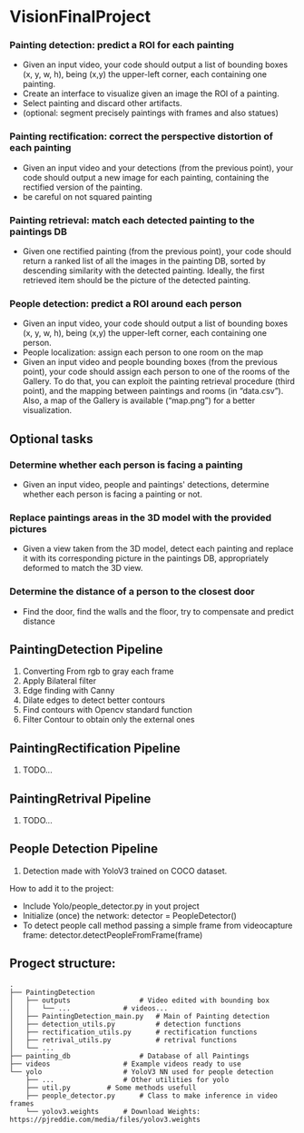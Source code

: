 # VisionFinalProject
### Painting detection: predict a ROI for each painting
- Given an input video, your code should output a list of bounding boxes (x, y, w, h), being (x,y) the upper-left corner, each containing one painting.
- Create an interface to visualize given an image the ROI of a painting.
- Select painting and discard other artifacts.
- (optional: segment precisely paintings with frames and also statues)
### Painting rectification: correct the perspective distortion of each painting
- Given an input video and your detections (from the previous point), your code should output a new image for each painting, containing the rectified version of the painting.
- be careful on not squared painting
### Painting retrieval: match each detected painting to the paintings DB
- Given one rectified painting (from the previous point), your code should return a ranked list of all the images in the painting DB, sorted by descending similarity with the detected painting. Ideally, the first retrieved item should be the picture of the detected painting.
### People detection: predict a ROI around each person
- Given an input video, your code should output a list of bounding boxes (x, y, w, h), being (x,y) the upper-left corner, each containing one person. 
- People localization: assign each person to one room on the map
- Given an input video and people bounding boxes (from the previous point), your code should assign each person to one of the rooms of the Gallery. To do that, you can exploit the painting retrieval procedure (third point), and the mapping between paintings and rooms (in “data.csv”). Also, a map of the Gallery is available (“map.png”) for a better visualization.

## Optional tasks
### Determine whether each person is facing a painting
- Given an input video, people and paintings' detections, determine whether each person is facing a painting or not.
### Replace paintings areas in the 3D model with the provided pictures
- Given a view taken from the 3D model, detect each painting and replace it with its corresponding picture in the paintings DB, appropriately deformed to match the 3D view.
### Determine the distance of a person to the closest door
- Find the door, find the walls and the floor, try to compensate and predict distance

## PaintingDetection Pipeline
1. Converting From rgb to gray each frame
2. Apply Bilateral filter
3. Edge finding with Canny
4. Dilate edges to detect better contours
5. Find contours with Opencv standard function
6. Filter Contour to obtain only the external ones

## PaintingRectification Pipeline
1. TODO...

## PaintingRetrival Pipeline
1. TODO...

## People Detection Pipeline
1. Detection made with YoloV3 trained on COCO dataset.

How to add it to the project:
- Include Yolo/people_detector.py in yout project
- Initialize (once) the network: detector = PeopleDetector()
- To detect people call method passing a simple frame from videocapture frame: detector.detectPeopleFromFrame(frame)

## Progect structure:
    .
    ├── PaintingDetection
    │   ├── outputs            		# Video edited with bounding box
    │   │   └── ...	       		# videos...
    │   ├── PaintingDetection_main.py   # Main of Painting detection
    │   ├── detection_utils.py          # detection functions
    │   ├── rectification_utils.py      # rectification functions
    │   ├── retrival_utils.py         	# retrival functions
    │   └── ...
    ├── painting_db 	       		# Database of all Paintings
    ├── videos 	       			# Example videos ready to use
    └── yolo		       		# YoloV3 NN used for people detection
        ├── ...            		# Other utilities for yolo
        ├── util.py			# Some methods usefull
        ├── people_detector.py		# Class to make inference in video frames
        └── yolov3.weights		# Download Weights: https://pjreddie.com/media/files/yolov3.weights
